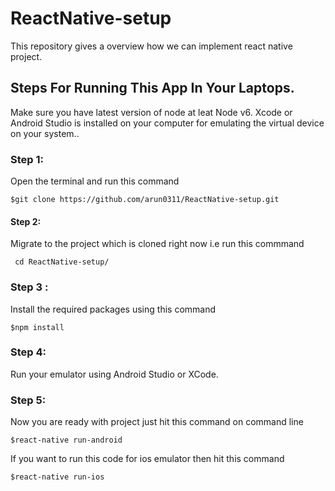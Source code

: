 # ReactNative-setup

This repository gives a overview how we can implement react native project.

## Steps For Running This App In Your Laptops.
Make sure you have latest version of node at leat Node v6. Xcode or Android Studio is installed on your computer for emulating the virtual device on your system..

### Step 1:
Open the terminal and run this command 

`$git clone https://github.com/arun0311/ReactNative-setup.git`

#### Step 2:
Migrate to the project which is cloned right now i.e run this commmand 

` cd ReactNative-setup/`

### Step 3 : 
Install the required packages using this command 

`$npm install`

### Step 4:
Run your emulator using Android Studio or XCode.

### Step 5:
Now you are ready with project just hit this command on command line 

`$react-native run-android`

If you want to run this code for ios emulator then hit this command

`$react-native run-ios`
